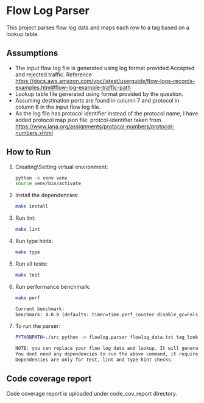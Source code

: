 # Flow Log Parser

This project parses flow log data and maps each row to a tag based on a lookup table.

## Assumptions

- The input flow log file is generated using log format provided Accepted and rejected traffic. Reference https://docs.aws.amazon.com/vpc/latest/userguide/flow-logs-records-examples.html#flow-log-example-traffic-path
- Lookup table file generated using format provided by the question.
- Assuming destination ports are found in column 7 and protocol in column 8 in the input flow log file.
- As the log file has protocol identifier instead of the protocol name, I have added protocol map json file. protcol-identifier taken from https://www.iana.org/assignments/protocol-numbers/protocol-numbers.xhtml

## How to Run

1. Creating\Setting virtual environment:
   ```sh
   python -m venv venv
   source venv/bin/activate

2. Install the dependencies:
   ```sh
   make install

3. Run lint:
   ```sh
   make lint

4. Run type hints:
   ```sh
   make type

5. Run all tests:
   ```sh
   make test

6. Run performance benchmark:
   ```sh
   make perf

   Current benchmark:
   benchmark: 4.0.0 (defaults: timer=time.perf_counter disable_gc=False min_rounds=5 min_time=0.000005 max_time=1.0 calibration_precision=10 warmup=False warmup_iterations=100000)

6. To run the parser:
   ```sh
   PYTHONPATH=./src python -m flowlog.parser flowlog_data.txt tag_lookup.csv
   
   NOTE: you can replace your flow log data and lookup. It will generate output file with tag and combination counts.
   You dont need any dependencies to run the above command, it requires only active virtual environment. 
   Dependencies are only for test, lint and type hint checks.


## Code coverage report
Code coverage report is uploaded under code_cov_report directory.


